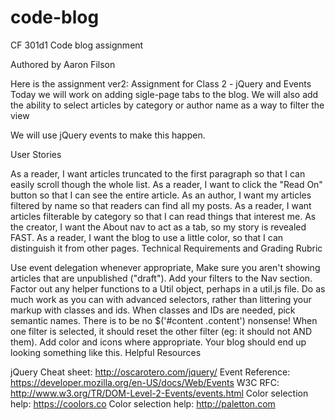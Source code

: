 # code-blog
CF 301d1 Code blog assignment

Authored by Aaron Filson

Here is the assignment ver2:
Assignment for Class 2 - jQuery and Events
Today we will work on adding sigle-page tabs to the blog. We will also add the ability to select articles by category or author name as a way to filter the view

We will use jQuery events to make this happen.

User Stories

As a reader, I want articles truncated to the first paragraph so that I can easily scroll though the whole list.
As a reader, I want to click the "Read On" button so that I can see the entire article.
As an author, I want my articles filtered by name so that readers can find all my posts.
As a reader, I want articles filterable by category so that I can read things that interest me.
As the creator, I want the About nav to act as a tab, so my story is revealed FAST.
As a reader, I want the blog to use a little color, so that I can distinguish it from other pages.
Technical Requirements and Grading Rubric

Use event delegation whenever appropriate,
Make sure you aren't showing articles that are unpublished ("draft").
Add your filters to the Nav section.
Factor out any helper functions to a Util object, perhaps in a util.js file.
Do as much work as you can with advanced selectors, rather than littering your markup with classes and ids.
When classes and IDs are needed, pick semantic names. There is to be no $('#content .content') nonsense!
When one filter is selected, it should reset the other filter (eg: it should not AND them).
Add color and icons where appropriate.
Your blog should end up looking something like this.
Helpful Resources

jQuery Cheat sheet: http://oscarotero.com/jquery/
Event Reference: https://developer.mozilla.org/en-US/docs/Web/Events
W3C RFC: http://www.w3.org/TR/DOM-Level-2-Events/events.html
Color selection help: https://coolors.co
Color selection help: http://paletton.com

